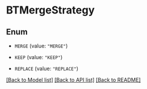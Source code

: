# BTMergeStrategy

## Enum


* `MERGE` (value: `"MERGE"`)

* `KEEP` (value: `"KEEP"`)

* `REPLACE` (value: `"REPLACE"`)


[[Back to Model list]](../README.md#documentation-for-models) [[Back to API list]](../README.md#documentation-for-api-endpoints) [[Back to README]](../README.md)


